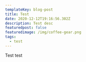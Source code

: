 ```yaml
---
templateKey: blog-post
title: Test
date: 2020-12-12T19:16:56.302Z
description: Test desc
featuredpost: false
featuredimage: /img/coffee-gear.png
tags:
  - test
---
```

Test test